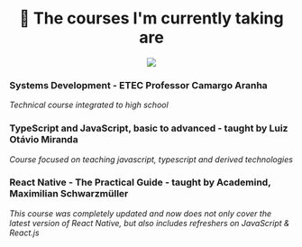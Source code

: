 
<h1 align="center">
🧠 The courses I'm currently taking are </h1>

<p align="center">
   <img src="banner.jpg">
</p>

<p align="center">
   
### **Systems Development - ETEC Professor Camargo Aranha**

<em>Technical course integrated to high school</em>

### **TypeScript and JavaScript, basic to advanced - taught by Luiz Otávio Miranda**

<em>Course focused on teaching javascript, typescript and derived technologies</em>

### **React Native - The Practical Guide  - taught by Academind, Maximilian Schwarzmüller**


<em>This course was completely updated and now does not only cover the latest
version of React Native, but also includes refreshers on JavaScript
& React.js
</em>
</p>

